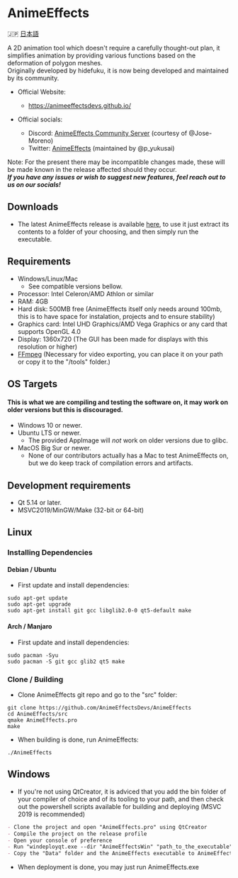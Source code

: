 # AnimeEffects

🇯🇵 [日本語](https://github.com/AnimeEffectsDevs/AnimeEffects/blob/master/README-jp.md)

A 2D animation tool which doesn't require a carefully thought-out plan, it simplifies animation by providing various functions based on the deformation of polygon meshes.<br>
Originally developed by hidefuku, it is now being developed and maintained by its community.

* Official Website:<br>
  * https://animeeffectsdevs.github.io/

* Official socials:<br>
  * Discord: <a href='https://discord.gg/sKp8Srm'>AnimeEffects Community Server</a> (courtesy of @Jose-Moreno)<br>
  * Twitter: <a href='https://twitter.com/anime_effects'>AnimeEffects</a> (maintained by @p_yukusai)<br>

Note: For the present there may be incompatible changes made, these will be made known in the release affected should they occur.<br>
***If you have any issues or wish to suggest new features, feel reach out to us on our socials!***

## Downloads
* The latest AnimeEffects release is available [here](https://github.com/AnimeEffectsDevs/AnimeEffects/releases), to use it just extract its contents to a folder of your choosing, and then simply run the executable.<br>

## Requirements
* Windows/Linux/Mac
  * See compatible versions bellow.
* Processor: Intel Celeron/AMD Athlon or similar
* RAM: 4GB
* Hard disk: 500MB free (AnimeEffects itself only needs around 100mb, this is to have space for instalation, projects and to ensure stability)
* Graphics card: Intel UHD Graphics/AMD Vega Graphics or any card that supports OpenGL 4.0
* Display: 1360x720 (The GUI has been made for displays with this resolution or higher)
* [FFmpeg](https://ffmpeg.org/download.html) (Necessary for video exporting, you can place it on your path or copy it to the "/tools" folder.)

## OS Targets
#### This is what we are compiling and testing the software on, it may work on older versions but this is discouraged.
* Windows 10 or newer.
* Ubuntu LTS or newer.
  * The provided AppImage will *not* work on older versions due to glibc.
* MacOS Big Sur or newer.
  * None of our contributors actually has a Mac to test AnimeEffects on, but we do keep track of compilation errors and artifacts.

## Development requirements
* Qt 5.14 or later.
* MSVC2019/MinGW/Make (32-bit or 64-bit)

## Linux
### Installing Dependencies
#### Debian / Ubuntu

* First update and install dependencies:

```
sudo apt-get update
sudo apt-get upgrade
sudo apt-get install git gcc libglib2.0-0 qt5-default make
```

#### Arch / Manjaro
* First update and install dependencies:  

```
sudo pacman -Syu
sudo pacman -S git gcc glib2 qt5 make
```

### Clone / Building
* Clone AnimeEffects git repo and go to the "src" folder:  

```
git clone https://github.com/AnimeEffectsDevs/AnimeEffects
cd AnimeEffects/src
qmake AnimeEffects.pro
make
```
* When building is done, run AnimeEffects:
```
./AnimeEffects  
```

## Windows
* If you're not using QtCreator, it is adviced that you add the bin folder of your compiler of choice and of its tooling to your path, and then check out the powershell scripts available for building and deploying (MSVC 2019 is recommended) 
```markdown
- Clone the project and open "AnimeEffects.pro" using QtCreator
- Compile the project on the release profile 
- Open your console of preference
- Run "windeployqt.exe --dir "AnimeEffectsWin" "path_to_the_executable"
- Copy the "Data" folder and the AnimeEffects executable to AnimeEffectsWin
```

* When deployment is done, you may just run AnimeEffects.exe
